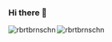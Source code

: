 ### Hi there 👋

<a><img align="left" src="https://github-readme-stats.vercel.app/api/top-langs/?username=rbrtbrnschn&layout=compact&hide=html&theme=material-palenight" alt="rbrtbrnschn" /></a>

<a>&nbsp;<img align="left" src="https://github-readme-stats.vercel.app/api?username=rbrtbrnschn&show_icons=true&theme=material-palenight&count_private=true&include_all_commits=true" alt="rbrtbrnschn" /></a>

<!--
**rbrtbrnschn/rbrtbrnschn** is a ✨ _special_ ✨ repository because its `README.md` (this file) appears on your GitHub profile.

Here are some ideas to get you started:

- 🔭 I’m currently working on ...
- 🌱 I’m currently learning ...
- 👯 I’m looking to collaborate on ...
- 🤔 I’m looking for help with ...
- 💬 Ask me about ...
- 📫 How to reach me: ...
- 😄 Pronouns: ...
- ⚡ Fun fact: ...
-->
